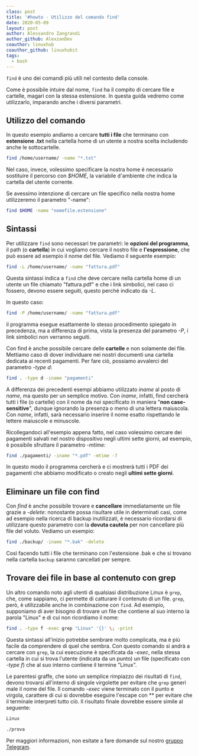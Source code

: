 ```yaml
---
class: post
title: '#howto - Utilizzo del comando find'
date: 2020-05-09
layout: post
author: Alessandro Zangrandi
author_github: AlexzanDev
coauthor: linuxhub
coauthor_github: linuxhubit
tags:
  - bash
---
```

`find` è uno dei comandi più utili nel contesto della console.

Come è possibile intuire dal nome, `find` ha il compito di cercare file e cartelle, magari con la stessa estensione. In questa guida vedremo come utilizzarlo, imparando anche i diversi parametri.

## Utilizzo del comando

In questo esempio andiamo a cercare **tutti i file** che terminano con **estensione .txt** nella cartella home di un utente a nostra scelta includendo anche le sottocartelle.

```bash
find /home/username/ -name "*.txt"
```

Nel caso, invece, volessimo specificare la nostra home è necessario sostituire il percorso con *$HOME*, la variabile d'ambiente che indica la cartella del utente corrente.

Se avessimo intenzione di cercare un file specifico nella nostra home utilizzeremo il parametro "-name":

```bash
find $HOME -name "nomefile.estensione"
```

## Sintassi

Per utilizzare `find` sono necessari tre parametri: le **opzioni del programma**, il path (o **cartella**) in cui vogliamo cercare il nostro file e **l'espressione**, che può essere ad esempio il nome del file. Vediamo il seguente esempio:

```bash
find -L /home/username/ -name "fattura.pdf"
```

Questa sintassi indica a `find` che deve cercare nella cartella home di un utente un file chiamato "fattura.pdf" e che i link simbolici, nel caso ci fossero, devono essere seguiti, questo perchè indicato da *-L*.

In questo caso:

```bash
find -P /home/username/ -name "fattura.pdf"
```

il programma esegue esattamente lo stesso procedimento spiegato in precedenza, ma a differenza di prima, vista la presenza del parametro *-P*, i link simbolici non verranno seguiti.

Con find è anche possibile cercare delle **cartelle** e non solamente dei file. Mettiamo caso di dover individuare nei nostri documenti una cartella dedicata ai recenti pagamenti. Per fare ciò, possiamo avvalerci del parametro *-type d*:

```bash
find . -type d -iname "pagamenti"
```

A differenza dei precedenti esempi abbiamo utilizzato *iname* al posto di *name*, ma questo per un semplice motivo. Con *iname*, infatti, find cercherà tutti i file (o cartelle) con il nome da noi specificato in maniera "**non case-sensitive**", dunque ignorando la presenza o meno di una lettera maiuscola. Con *name*, infatti, sarà necessario inserire il nome esatto rispettando le lettere maiuscole e minuscole.

Ricollegandoci all'esempio appena fatto, nel caso volessimo cercare dei pagamenti salvati nel nostro dispositivo negli ultimi sette giorni, ad esempio, è possibile sfruttare il parametro *-mtime*:

```bash
find ./pagamenti/ -iname "*.pdf" -mtime -7

```

In questo modo il programma cercherà e ci mostrerà tutti i PDF dei pagamenti che abbiamo modificato o creato negli **ultimi sette giorni**.

## Eliminare un file con find

Con *find* è anche possibile trovare e **cancellare** immediatamente un file grazie a *-delete*: nonostante possa risultare utile in determinati casi, come ad esempio nella ricerca di backup inutilizzati, è necessario ricordarsi di utilizzare questo parametro con la **dovuta cautela** per non cancellare più file del voluto. Vediamo un esempio:

```bash
find ./backup/ -iname "*.bak" -delete
```

Così facendo tutti i file che terminano con l'estensione .bak e che si trovano nella cartella `backup` saranno cancellati per sempre.

## Trovare dei file in base al contenuto con grep

Un altro comando noto agli utenti di qualsiasi distribuzione Linux è `grep`, che, come sappiamo, ci permette di catturare il contenuto di un file. `grep`, però, è utilizzabile anche in combinazione con `find`. Ad esempio, supponiamo di aver bisogno di trovare un file che contiene al suo interno la parola "Linux" e di cui non ricordiamo il nome:

```bash
find . -type f -exec grep "Linux" '{}' \; -print
```

Questa sintassi all'inizio potrebbe sembrare molto complicata, ma è più facile da comprendere di quel che sembra. Con questo comando si andrà a cercare con `grep`, la cui esecuzione è specificata da *-exec*, nella stessa cartella in cui si trova l'utente (indicata da un punto) un file (specificato con *-type f*) che al suo interno contiene il termine "Linux". 

Le parentesi graffe, che sono un semplice rimpiazzo dei risultati di `find`, devono trovarsi all'interno di singole virgolette per evitare che `grep` generi male il nome del file. Il comando *-exec* viene terminato con il punto e virgola, carattere di cui si dovrebbe eseguire l'escape con *\* per evitare che il terminale interpreti tutto ciò. Il risultato finale dovrebbe essere simile al seguente:

```bash
Linux

./prova
```

Per maggiori informazioni, non esitate a fare domande sul nostro [gruppo Telegram](https://t.me/linuxpeople).
